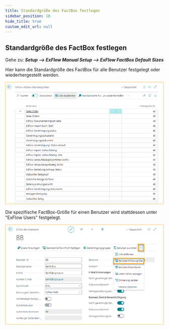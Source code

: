 ```yaml
---
title: Standardgröße des FactBox festlegen
sidebar_position: 18
hide_title: true
custom_edit_url: null
---
```

## Standardgröße des FactBox festlegen

Gehe zu: ***Setup --> ExFlow Manual Setup --> ExFlow FactBox Default Sizes***

Hier kann die Standardgröße des FactBox für alle Benutzer festgelegt oder wiederhergestellt werden.

![ExFlow FactBox Default Size](../../images/factbox-default-size-001.png)

Die spezifische FactBox-Größe für einen Benutzer wird stattdessen unter "ExFlow Users" festgelegt.

![ExFlow User Card](../../images/exflow-user-008.png)
